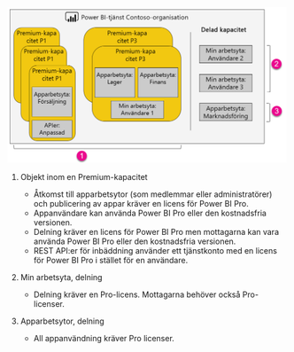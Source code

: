 ![](media/powerbi-premium-illustration/premium-chart.png "Bild av Power BI Premium")

1. Objekt inom en Premium-kapacitet
   
   * Åtkomst till apparbetsytor (som medlemmar eller administratörer) och publicering av appar kräver en licens för Power BI Pro.
   * Appanvändare kan använda Power BI Pro eller den kostnadsfria versionen.
   * Delning kräver en licens för Power BI Pro men mottagarna kan vara använda Power BI Pro eller den kostnadsfria versionen.
   * REST API:er för inbäddning använder ett tjänstkonto med en licens för Power BI Pro i stället för en användare.
2. Min arbetsyta, delning
   
   * Delning kräver en Pro-licens. Mottagarna behöver också Pro-licenser.
3. Apparbetsytor, delning
   
   * All appanvändning kräver Pro licenser.

